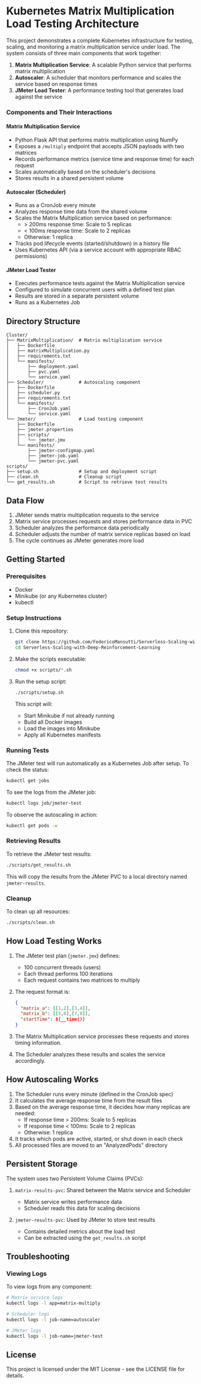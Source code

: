 # Kubernetes Matrix Multiplication Load Testing Architecture

This project demonstrates a complete Kubernetes infrastructure for testing, scaling, and monitoring a matrix multiplication service under load. The system consists of three main components that work together:

1. **Matrix Multiplication Service**: A scalable Python service that performs matrix multiplication
2. **Autoscaler**: A scheduler that monitors performance and scales the service based on response times
3. **JMeter Load Tester**: A performance testing tool that generates load against the service

### Components and Their Interactions

#### Matrix Multiplication Service
- Python Flask API that performs matrix multiplication using NumPy
- Exposes a `/multiply` endpoint that accepts JSON payloads with two matrices
- Records performance metrics (service time and response time) for each request
- Scales automatically based on the scheduler's decisions
- Stores results in a shared persistent volume

#### Autoscaler (Scheduler)
- Runs as a CronJob every minute
- Analyzes response time data from the shared volume
- Scales the Matrix Multiplication service based on performance:
  - \> 200ms response time: Scale to 5 replicas
  - \< 100ms response time: Scale to 2 replicas
  - Otherwise: 1 replica
- Tracks pod lifecycle events (started/shutdown) in a history file
- Uses Kubernetes API (via a service account with appropriate RBAC permissions)

#### JMeter Load Tester
- Executes performance tests against the Matrix Multiplication service
- Configured to simulate concurrent users with a defined test plan
- Results are stored in a separate persistent volume
- Runs as a Kubernetes Job

## Directory Structure

```
Cluster/
├── MatrixMultiplication/  # Matrix multiplication service
│   ├── Dockerfile
│   ├── matrixMultiplication.py
│   ├── requirements.txt
│   └── manifests/
│       ├── deployment.yaml
│       ├── pvc.yaml
│       └── service.yaml
├── Scheduler/             # Autoscaling component
│   ├── Dockerfile
│   ├── scheduler.py
│   ├── requirements.txt
│   └── manifests/
│       ├── CronJob.yaml
│       └── service.yaml
└── Jmeter/                # Load testing component
    ├── Dockerfile
    ├── jmeter.properties
    ├── scripts/
    │   └── jmeter.jmx
    └── manifests/
        ├── jmeter-configmap.yaml
        ├── jmeter-job.yaml
        └── jmeter-pvc.yaml
scripts/
├── setup.sh               # Setup and deployment script
├── clean.sh               # Cleanup script
└── get_results.sh         # Script to retrieve test results
```

## Data Flow

1. JMeter sends matrix multiplication requests to the service
2. Matrix service processes requests and stores performance data in PVC
3. Scheduler analyzes the performance data periodically
4. Scheduler adjusts the number of matrix service replicas based on load
5. The cycle continues as JMeter generates more load

## Getting Started

### Prerequisites

- Docker
- Minikube (or any Kubernetes cluster)
- kubectl

### Setup Instructions

1. Clone this repository:
   ```bash
   git clone https://github.com/FedericoMansutti/Serverless-Scaling-with-Deep-Reinforcement-Learning.git
   cd Serverless-Scaling-with-Deep-Reinforcement-Learning
   ```

2. Make the scripts executable:
   ```bash
   chmod +x scripts/*.sh
   ```

3. Run the setup script:
   ```bash
   ./scripts/setup.sh
   ```
   
   This script will:
   - Start Minikube if not already running
   - Build all Docker images
   - Load the images into Minikube
   - Apply all Kubernetes manifests

### Running Tests

The JMeter test will run automatically as a Kubernetes Job after setup. To check the status:

```bash
kubectl get jobs
```

To see the logs from the JMeter job:

```bash
kubectl logs job/jmeter-test
```

To observe the autoscaling in action:

```bash
kubectl get pods -w
```

### Retrieving Results

To retrieve the JMeter test results:

```bash
./scripts/get_results.sh
```

This will copy the results from the JMeter PVC to a local directory named `jmeter-results`.

### Cleanup

To clean up all resources:

```bash
./scripts/clean.sh
```

## How Load Testing Works

1. The JMeter test plan (`jmeter.jmx`) defines:
   - 100 concurrent threads (users)
   - Each thread performs 100 iterations
   - Each request contains two matrices to multiply

2. The request format is:
   ```json
   {
     "matrix_a": [[1,2],[3,4]],
     "matrix_b": [[5,6],[7,8]],
     "startTime": ${__time()}
   }
   ```

3. The Matrix Multiplication service processes these requests and stores timing information.

4. The Scheduler analyzes these results and scales the service accordingly.

## How Autoscaling Works

1. The Scheduler runs every minute (defined in the CronJob spec)
2. It calculates the average response time from the result files
3. Based on the average response time, it decides how many replicas are needed:
   - If response time > 200ms: Scale to 5 replicas
   - If response time < 100ms: Scale to 2 replicas
   - Otherwise: 1 replica
4. It tracks which pods are active, started, or shut down in each check
5. All processed files are moved to an "AnalyzedPods" directory

## Persistent Storage

The system uses two Persistent Volume Claims (PVCs):

1. `matrix-results-pvc`: Shared between the Matrix service and Scheduler
   - Matrix service writes performance data
   - Scheduler reads this data for scaling decisions

2. `jmeter-results-pvc`: Used by JMeter to store test results
   - Contains detailed metrics about the load test
   - Can be extracted using the `get_results.sh` script

## Troubleshooting
### Viewing Logs

To view logs from any component:

```bash
# Matrix service logs
kubectl logs -l app=matrix-multiply

# Scheduler logs
kubectl logs -l job-name=autoscaler

# JMeter logs
kubectl logs -l job-name=jmeter-test
```

## License

This project is licensed under the MIT License - see the LICENSE file for details.
